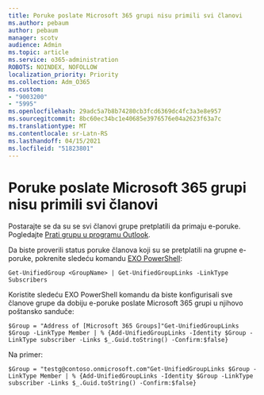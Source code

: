 ```yaml
---
title: Poruke poslate Microsoft 365 grupi nisu primili svi članovi
ms.author: pebaum
author: pebaum
manager: scotv
audience: Admin
ms.topic: article
ms.service: o365-administration
ROBOTS: NOINDEX, NOFOLLOW
localization_priority: Priority
ms.collection: Adm_O365
ms.custom:
- "9003200"
- "5995"
ms.openlocfilehash: 29adc5a7b8b74280cb3fcd6369dc4fc3a3e8e957
ms.sourcegitcommit: 8bc60ec34bc1e40685e3976576e04a2623f63a7c
ms.translationtype: MT
ms.contentlocale: sr-Latn-RS
ms.lasthandoff: 04/15/2021
ms.locfileid: "51823801"
---
```

# <a name="messages-sent-to-a-microsoft-365-group-are-not-received-by-all-members"></a>Poruke poslate Microsoft 365 grupi nisu primili svi članovi

Postarajte se da su se svi članovi grupe pretplatili da primaju e-poruke. Pogledajte [Prati grupu u programu Outlook](https://support.microsoft.com/office/e147fc19-f548-4cd2-834f-80c6235b7c36).  

Da biste proverili status poruke članova koji su se pretplatili na grupne e-poruke, pokrenite sledeću komandu [EXO PowerShell](https://docs.microsoft.com/powershell/exchange/connect-to-exchange-online-powershell?view=exchange-ps&preserve-view=true):

`Get-UnifiedGroup <GroupName> | Get-UnifiedGroupLinks -LinkType Subscribers`

Koristite sledeću EXO PowerShell komandu da biste konfigurisali sve članove grupe da dobiju e-poruke poslate Microsoft 365 grupi u njihovo poštansko sanduče:

`$Group = "Address of [Microsoft 365 Groups]"Get-UnifiedGroupLinks $Group -LinkType Member | % {Add-UnifiedGroupLinks -Identity $Group -LinkType subscriber -Links $_.Guid.toString() -Confirm:$false}`

Na primer:

`$Group = "testg@contoso.onmicrosoft.com"Get-UnifiedGroupLinks $Group -LinkType Member | % {Add-UnifiedGroupLinks -Identity $Group -LinkType subscriber -Links $_.Guid.toString() -Confirm:$false}`